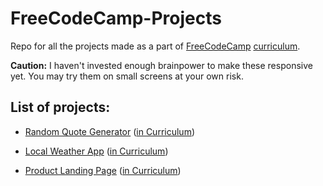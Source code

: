 # FreeCodeCamp-Projects

Repo for all the projects made as a part of [FreeCodeCamp](https://freecodecamp.org) [curriculum](https://learn.freecodecamp.org/).

**Caution:** I haven't invested enough brainpower to make these responsive yet. You may try them on small screens at your own risk.

## List of projects:

- [Random Quote Generator](https://kshitijaaj.github.io/FreeCodeCamp-Projects/Random%20Quote%20Generator/) ([in Curriculum](https://learn.freecodecamp.org/front-end-libraries/front-end-libraries-projects/build-a-random-quote-machine/))

- [Local Weather App](https://kshitijaaj.github.io/FreeCodeCamp-Projects/Local%20Weather%20App/) ([in Curriculum](https://learn.freecodecamp.org/coding-interview-prep/take-home-projects/show-the-local-weather/))

- [Product Landing Page](https://kshitijaaj.github.io/FreeCodeCamp-Projects/Product%20Landing%20Page/) ([in Curriculum](https://learn.freecodecamp.org/responsive-web-design/responsive-web-design-projects/build-a-product-landing-page))
